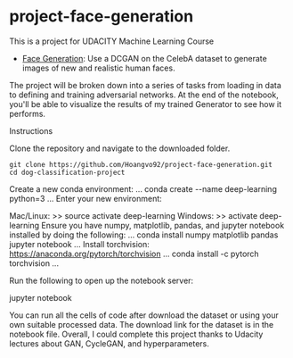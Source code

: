 # project-face-generation
This is a project for UDACITY Machine Learning Course
* [Face Generation](https://github.com/udacity/deep-learning-v2-pytorch/tree/master/project-face-generation): Use a DCGAN on the CelebA dataset to generate images of new and realistic human faces.

The project will be broken down into a series of tasks from loading in data to defining and training adversarial networks. At the end of the notebook, you'll be able to visualize the results of my trained Generator to see how it performs.

Instructions

Clone the repository and navigate to the downloaded folder.

	git clone https://github.com/Hoangvo92/project-face-generation.git
	cd dog-classification-project
Create a new conda environment: ... conda create --name deep-learning python=3 ... Enter your new environment:

  Mac/Linux: >> source activate deep-learning
  Windows: >> activate deep-learning
Ensure you have numpy, matplotlib, pandas, and jupyter notebook installed by doing the following: ... conda install numpy matplotlib pandas jupyter notebook ... Install torchvision: https://anaconda.org/pytorch/torchvision ... conda install -c pytorch torchvision ...

Run the following to open up the notebook server:

 jupyter notebook
 
 You can run all the cells of code after download the dataset or using your own suitable processed data. The download link for the dataset is in the notebook file.
 Overall, I could complete this project thanks to Udacity lectures about GAN, CycleGAN, and hyperparameters.


